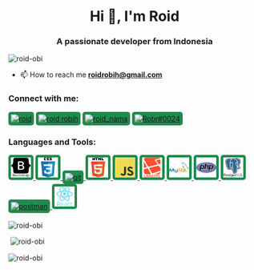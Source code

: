 <h1 align="center">Hi 👋, I'm Roid</h1>
<h3 align="center">A passionate developer from Indonesia</h3>

<p align="left"> <img src="https://komarev.com/ghpvc/?username=roid-obi&label=Profile%20views&color=0e75b6&style=flat" alt="roid-obi" /> </p>


- 📫 How to reach me **roidrobih@gmail.com**

<h3 align="left">Connect with me:</h3>
<p align="left">
<a href="https://dev.to/roid" target="blank"><img align="center" src="https://raw.githubusercontent.com/rahuldkjain/github-profile-readme-generator/master/src/images/icons/Social/devto.svg" alt="roid" height="30" width="40" style="background-color: #1f8b4c; border-radius: 5px; padding: 5px;"/></a>
<a href="https://linkedin.com/in/roidrobih" target="blank"><img align="center" src="https://raw.githubusercontent.com/rahuldkjain/github-profile-readme-generator/master/src/images/icons/Social/linked-in-alt.svg" alt="roid robih" height="30" width="40" style="background-color: #1f8b4c; border-radius: 5px; padding: 5px;"/></a>
<a href="https://instagram.com/roid_nama" target="blank"><img align="center" src="https://raw.githubusercontent.com/rahuldkjain/github-profile-readme-generator/master/src/images/icons/Social/instagram.svg" alt="roid_nama" height="30" width="40" style="background-color: #1f8b4c; border-radius: 5px; padding: 5px;"/></a>
<a href="https://discord.gg/Robr#0024" target="blank"><img align="center" src="https://raw.githubusercontent.com/rahuldkjain/github-profile-readme-generator/master/src/images/icons/Social/discord.svg" alt="Robr#0024" height="30" width="40" style="background-color: #1f8b4c; border-radius: 5px; padding: 5px;"/></a>
</p>

<h3 align="left">Languages and Tools:</h3>
<p align="left"> 
<a href="https://getbootstrap.com" target="_blank" rel="noreferrer"> <img src="https://raw.githubusercontent.com/devicons/devicon/master/icons/bootstrap/bootstrap-plain-wordmark.svg" alt="bootstrap" width="40" height="40" style="background-color: #1f8b4c; border-radius: 5px; padding: 5px;"/> </a>
<a href="https://www.w3schools.com/css/" target="_blank" rel="noreferrer"> <img src="https://raw.githubusercontent.com/devicons/devicon/master/icons/css3/css3-original-wordmark.svg" alt="css3" width="40" height="40" style="background-color: #1f8b4c; border-radius: 5px; padding: 5px;"/> </a>
<a href="https://git-scm.com/" target="_blank" rel="noreferrer"> <img src="https://www.vectorlogo.zone/logos/git-scm/git-scm-icon.svg" alt="git" width="40" height="40" style="background-color: #1f8b4c; border-radius: 5px; padding: 5px;"/> </a>
<a href="https://www.w3.org/html/" target="_blank" rel="noreferrer"> <img src="https://raw.githubusercontent.com/devicons/devicon/master/icons/html5/html5-original-wordmark.svg" alt="html5" width="40" height="40" style="background-color: #1f8b4c; border-radius: 5px; padding: 5px;"/> </a>
<a href="https://developer.mozilla.org/en-US/docs/Web/JavaScript" target="_blank" rel="noreferrer"> <img src="https://raw.githubusercontent.com/devicons/devicon/master/icons/javascript/javascript-original.svg" alt="javascript" width="40" height="40" style="background-color: #1f8b4c; border-radius: 5px; padding: 5px;"/> </a>
<a href="https://laravel.com/" target="_blank" rel="noreferrer"> <img src="https://raw.githubusercontent.com/devicons/devicon/master/icons/laravel/laravel-plain-wordmark.svg" alt="laravel" width="40" height="40" style="background-color: #1f8b4c; border-radius: 5px; padding: 5px;"/> </a>
<a href="https://www.mysql.com/" target="_blank" rel="noreferrer"> <img src="https://raw.githubusercontent.com/devicons/devicon/master/icons/mysql/mysql-original-wordmark.svg" alt="mysql" width="40" height="40" style="background-color: #1f8b4c; border-radius: 5px; padding: 5px;"/> </a>
<a href="https://www.php.net" target="_blank" rel="noreferrer"> <img src="https://raw.githubusercontent.com/devicons/devicon/master/icons/php/php-original.svg" alt="php" width="40" height="40" style="background-color: #1f8b4c; border-radius: 5px; padding: 5px;"/> </a>
<a href="https://www.postgresql.org" target="_blank" rel="noreferrer"> <img src="https://raw.githubusercontent.com/devicons/devicon/master/icons/postgresql/postgresql-original-wordmark.svg" alt="postgresql" width="40" height="40" style="background-color: #1f8b4c; border-radius: 5px; padding: 5px;"/> </a>
<a href="https://postman.com" target="_blank" rel="noreferrer"> <img src="https://www.vectorlogo.zone/logos/getpostman/getpostman-icon.svg" alt="postman" width="40" height="40" style="background-color: #1f8b4c; border-radius: 5px; padding: 5px;"/> </a>
<a href="https://reactjs.org/" target="_blank" rel="noreferrer"> <img src="https://raw.githubusercontent.com/devicons/devicon/master/icons/react/react-original-wordmark.svg" alt="react" width="40" height="40" style="background-color: #1f8b4c; border-radius: 5px; padding: 5px;"/> </a>
</p>

<p><img align="center" src="https://github-readme-stats.vercel.app/api/top-langs?username=roid-obi&show_icons=true&locale=en&layout=compact&bg_color=1a1a2e&text_color=ffffff&icon_color=1f8b4c&border_color=ffffff" alt="roid-obi" /></p>

<p>&nbsp;<img align="center" src="https://github-readme-stats.vercel.app/api?username=roid-obi&show_icons=true&locale=en&bg_color=1a1a2e&text_color=ffffff&icon_color=1f8b4c&border_color=ffffff" alt="roid-obi" /></p>

<!-- <p><img align="center" src="https://github-readme-streak-stats.herokuapp.com/?user=roid-obi&bg_color=1a1a2e&text_color=ffffff&icon_color=1f8b4c&border_color=ffffff" alt="roid-obi" /></p> -->

<p><img align="center" src="https://github-readme-streak-stats.herokuapp.com/?user=roid-obi&theme=dark&background=1a1a2e&hide_border=true&ring=1f8b4c&fire=1f8b4c&currStreakLabel=1f8b4c&currStreakNum=ffffff" alt="roid-obi" /></p>



